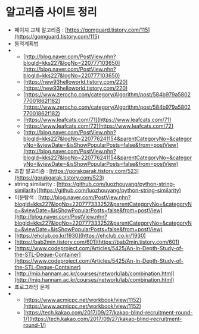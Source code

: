 # 알고리즘 사이트 정리

* 페이지 교체 알고리즘 : [https://gomguard.tistory.com/115](https://gomguard.tistory.com/115)
* 동적계획법
* * [http://blog.naver.com/PostView.nhn?blogId=kks227&logNo=220777103650](http://blog.naver.com/PostView.nhn?blogId=kks227&logNo=220777103650)
  * [https://new93helloworld.tistory.com/220](https://new93helloworld.tistory.com/220)
  * [https://www.zerocho.com/category/Algorithm/post/584b979a580277001862f182](https://www.zerocho.com/category/Algorithm/post/584b979a580277001862f182)
  * [https://www.leafcats.com/71](https://www.leafcats.com/71)
  * [https://www.leafcats.com/72](https://www.leafcats.com/72)
  * [http://blog.naver.com/PostView.nhn?blogId=kks227&logNo=220776241154&parentCategoryNo=&categoryNo=&viewDate=&isShowPopularPosts=false&from=postView](http://blog.naver.com/PostView.nhn?blogId=kks227&logNo=220776241154&parentCategoryNo=&categoryNo=&viewDate=&isShowPopularPosts=false&from=postView)
* 조합 알고리즘 : [https://gorakgarak.tistory.com/523](https://gorakgarak.tistory.com/523)
* string similarity : [https://github.com/luozhouyang/python-string-similarity](https://github.com/luozhouyang/python-string-similarity)
* 이분탐색 : [http://blog.naver.com/PostView.nhn?blogId=kks227&logNo=220777333252&parentCategoryNo=&categoryNo=&viewDate=&isShowPopularPosts=false&from=postView](http://blog.naver.com/PostView.nhn?blogId=kks227&logNo=220777333252&parentCategoryNo=&categoryNo=&viewDate=&isShowPopularPosts=false&from=postView)
* [https://ehclub.co.kr/1930](https://ehclub.co.kr/1930)
* [https://bab2min.tistory.com/601](https://bab2min.tistory.com/601)
* [https://www.codeproject.com/Articles/5425/An-In-Depth-Study-of-the-STL-Deque-Container](https://www.codeproject.com/Articles/5425/An-In-Depth-Study-of-the-STL-Deque-Container)
* [http://mip.hannam.ac.kr/courses/network/lab/combination.html](http://mip.hannam.ac.kr/courses/network/lab/combination.html)
* 프로그래밍 문제
* * [https://www.acmicpc.net/workbook/view/1152](https://www.acmicpc.net/workbook/view/1152)
  * [https://tech.kakao.com/2017/09/27/kakao-blind-recruitment-round-1/](https://tech.kakao.com/2017/09/27/kakao-blind-recruitment-round-1/)




